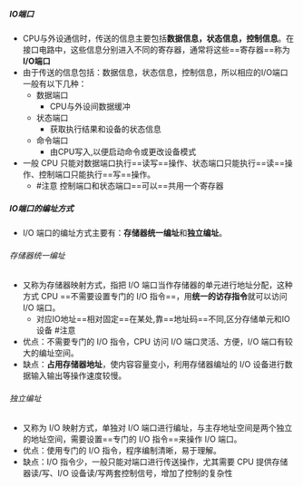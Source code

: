 ##### IO端口
- CPU与外设通信时，传送的信息主要包括**数据信息，状态信息，控制信息**。在接口电路中，这些信息分别进入不同的寄存器，通常将这些==寄存器==称为**I/O端口**
- 由于传送的信息包括：数据信息，状态信息，控制信息，所以相应的I/O端口一般有以下几种：
	- 数据端口
		- CPU与外设间数据缓冲
	- 状态端口
		- 获取执行结果和设备的状态信息
	- 命令端口
		- 由CPU写入,以便启动命令或更改设备模式
- 一般 CPU 只能对数据端口执行==读写==操作、状态端口只能执行==读==操作、控制端口只能执行==写==操作。
	- #注意 控制端口和状态端口==可以==共用一个寄存器
##### IO端口的编址方式
- I/O 端口的编址方式主要有：**存储器统一编址**和**独立编址**。
###### 存储器统一编址
- 又称为存储器映射方式，指把 I/O 端口当作存储器的单元进行地址分配，这种方式 CPU ==不需要设置专门的 I/O 指令==，用**统一的访存指令**就可以访问 I/O 端口。
	- 对应IO地址==相对固定==在某处,靠==地址码==不同,区分存储单元和IO设备 #注意
-  优点：不需要专门的 I/O 指令，CPU 访问 I/O 端口灵活、方便，I/O 端口有较大的编址空间。
-  缺点：**占用存储器地址**，使内容容量变小，利用存储器编址的 I/O 设备进行数据输入输出等操作速度较慢。 
###### 独立编址
- 又称为 I/O 映射方式，单独对 I/O 端口进行编址，与主存地址空间是两个独立的地址空间，需要设置==专门的 I/O 指令==来操作 I/O 端口。 
- 优点：使用专门的 I/O 指令，程序编制清晰，易于理解。 
- 缺点：I/O 指令少，一般只能对端口进行传送操作，尤其需要 CPU 提供存储器读/写、I/O 设备读/写两套控制信号，增加了控制的复杂性